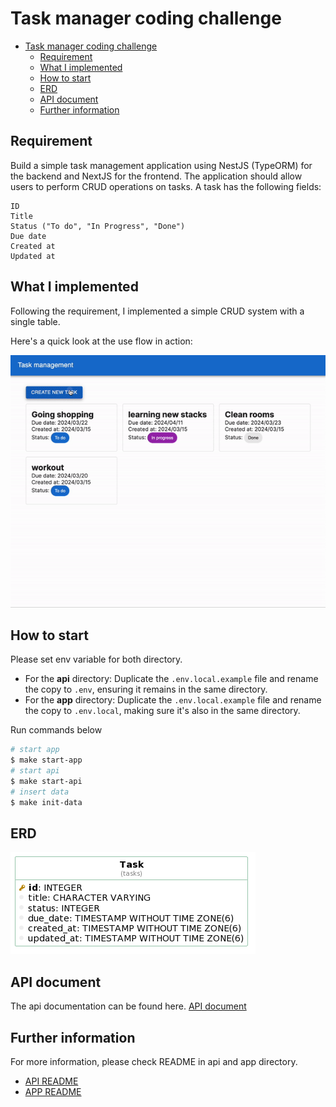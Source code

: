 # Task manager coding challenge

<!-- @import "[TOC]" {cmd="toc" depthFrom=1 depthTo=6 orderedList=false} -->

<!-- code_chunk_output -->

- [Task manager coding challenge](#task-manager-coding-challenge)
  - [Requirement](#requirement)
  - [What I implemented](#what-i-implemented)
  - [How to start](#how-to-start)
  - [ERD](#erd)
  - [API document](#api-document)
  - [Further information](#further-information)

<!-- /code_chunk_output -->

## Requirement

Build a simple task management application using NestJS (TypeORM) for the backend and NextJS for the frontend. The application should allow users to perform CRUD operations on tasks. A task has the following fields:

```
ID
Title
Status ("To do", "In Progress", "Done")
Due date
Created at
Updated at
```

## What I implemented

Following the requirement, I implemented a simple CRUD system with a single table.

Here's a quick look at the use flow in action:

![use flow](./asset/use-flow.gif)

## How to start

Please set env variable for both directory.

- For the **api** directory: Duplicate the `.env.local.example` file and rename the copy to `.env`, ensuring it remains in the same directory.
- For the **app** directory: Duplicate the `.env.local.example` file and rename the copy to `.env.local`, making sure it's also in the same directory.

Run commands below

```bash
# start app
$ make start-app
# start api
$ make start-api
# insert data
$ make init-data
```

## ERD

<img src="./api/er-diagram.png" />

## API document

The api documentation can be found here.
[API document](./api/openapi.yaml)

## Further information

For more information, please check README in api and app directory.

- [API README](./api/README.md)
- [APP README](./app/README.md)
